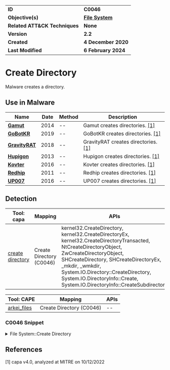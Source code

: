 <table>
<tr>
<td><b>ID</b></td>
<td><b>C0046</b></td>
</tr>
<tr>
<td><b>Objective(s)</b></td>
<td><b><a href="../file-system">File System</a></b></td>
</tr>
<tr>
<td><b>Related ATT&CK Techniques</b></td>
<td><b>None</b></td>
</tr>
<tr>
<td><b>Version</b></td>
<td><b>2.2</b></td>
</tr>
<tr>
<td><b>Created</b></td>
<td><b>4 December 2020</b></td>
</tr>
<tr>
<td><b>Last Modified</b></td>
<td><b>6 February 2024</b></td>
</tr>
</table>


# Create Directory

Malware creates a directory.

## Use in Malware

|Name|Date|Method|Description|
|---|---|---|---|
|[**Gamut**](../../xample-malware/gamut.md)|2014|--|Gamut creates directories. [[1]](#1)|
|[**GoBotKR**](../../xample-malware/gobotkr.md)|2019|--|GoBotKR creates directories. [[1]](#1)|
|[**GravityRAT**](../../xample-malware/gravity-rat.md)|2018|--|GravityRAT creates directories. [[1]](#1)|
|[**Hupigon**](../../xample-malware/hupigon.md)|2013|--|Hupigon creates directories. [[1]](#1)|
|[**Kovter**](../../xample-malware/kovter.md)|2016|--|Kovter creates directories. [[1]](#1)|
|[**Redhip**](../../xample-malware/redhip.md)|2011|--|Redhip creates directories. [[1]](#1)|
|[**UP007**](../../xample-malware/up007.md)|2016|--|UP007 creates directories. [[1]](#1)|

## Detection

|Tool: capa|Mapping|APIs|
|---|---|---|
|[create directory](https://github.com/mandiant/capa-rules/blob/master/host-interaction/file-system/create/create-directory.yml)|Create Directory (C0046)|kernel32.CreateDirectory, kernel32.CreateDirectoryEx, kernel32.CreateDirectoryTransacted, NtCreateDirectoryObject, ZwCreateDirectoryObject, SHCreateDirectory, SHCreateDirectoryEx, _mkdir, _wmkdir, System.IO.Directory::CreateDirectory, System.IO.DirectoryInfo::Create, System.IO.DirectoryInfo::CreateSubdirectory|

|Tool: CAPE|Mapping|APIs|
|---|---|---|
|[arkei_files](https://github.com/CAPESandbox/community/tree/master/modules/signatures/arkei_files.py)|Create Directory (C0046)|--|

### C0046 Snippet
<details>
<summary> File System::Create Directory </summary>
SHA256: 27253651170386863b148afb2a0fdda7780ae65cbc31405acbd99fa06b44b79f
Location: 0x1400036d4
<pre>
xor     param_2, param_2        ; use default security attributes (param_2 is NULL)
mov     param_1, rbp    ; use contents of rbp as directory name
call    qword ptr [->KERNEL32.DLL::CreateDirectoryA]  ; call Windows API to create directory
</pre>
</details>

## References

<a name="1">[1]</a> capa v4.0, analyzed at MITRE on 10/12/2022

